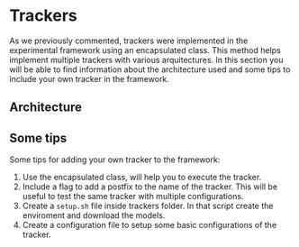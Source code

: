 
# Trackers

As we previously commented, trackers were implemented in the experimental framework using an encapsulated class. This method helps implement multiple trackers with various arquitectures. In this section you will be able to find information about the architecture used and some tips to include your own tracker in the framework.


## Architecture



## Some tips

Some tips for adding your own tracker to the framework:

1. Use the encapsulated class, will help you to execute the tracker.
1. Include a flag to add a postfix to the name of the tracker. This will be useful to test the same tracker with multiple configurations.
1. Create a `setup.sh` file inside trackers folder. In that script create the enviroment and download the models.
1. Create a configuration file to setup some basic configurations of the tracker.
